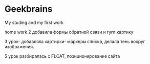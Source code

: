 # Geekbrains
My studing and my first work

home work 2  добавила формы обратной связи и гугл картику

3 урок- добавляла картирки- маркеры списка, делала тень вокруг изображения.

5 урок разбиралась с FLOAT, позиционирование сайта
